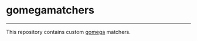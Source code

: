 # gomegamatchers
---

This repository contains custom [gomega](https://github.com/onsi/gomega) matchers.
